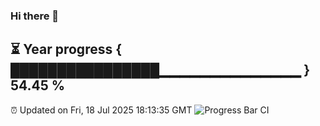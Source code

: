### Hi there 👋
⏳ Year progress { ████████████████▁▁▁▁▁▁▁▁▁▁▁▁▁▁ } 54.45 %
---
⏰ Updated on Fri, 18 Jul 2025 18:13:35 GMT
![Progress Bar CI](https://github.com/Moyi321/Moyi321/workflows/Progress%20Bar%20CI/badge.svg)
